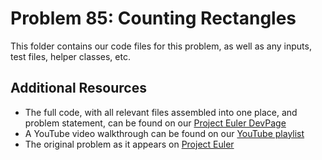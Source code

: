 # Problem 85: Counting Rectangles
This folder contains our code files for this problem, as well as any inputs, test files, helper classes, etc.

## Additional Resources
* The full code, with all relevant files assembled into one place, and problem statement, can be found on our [Project Euler DevPage](https://bytethisstore.com/articles/pg/project-euler?p=85)
* A YouTube video walkthrough can be found on our [YouTube playlist](https://www.youtube.com/watch?v=Zih_YcLnblo&list=PLUwVCIwecKmXvQQRE5F2E9KAl-bQ-bKYF)
* The original problem as it appears on [Project Euler](https://www.projecteuler.net/problem=85)

